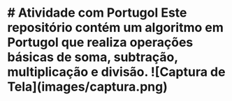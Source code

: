 # \# Atividade com Portugol Este repositório contém um algoritmo em Portugol que realiza operações básicas de soma, subtração, multiplicação e divisão. !\[Captura de Tela](images/captura.png)



